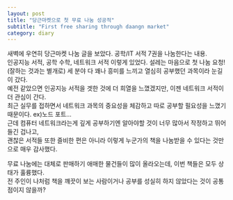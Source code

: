 ```yaml
---
layout: post
title: "당근마켓으로 첫 무료 나눔 성공적"
subtitle: "First free sharing through daangn market"
category: diary
---
```


새벽에 우연히 당근마켓 나눔 글을 보았다. 공학/IT 서적 7권을 나눔한다는 내용.<br>
인공지능 서적, 공학 수학, 네트워크 서적 이렇게 있었다. 설레는 마음으로 첫 나눔 요청!<br>
(잘하는 것과는 별개로) 세 분야 다 꽤나 흥미를 느끼고 열심히 공부했던 과목이라 눈길이 갔다.<br>
예전 같았으면 인공지능 서적을 겟한 것에 더 희열을 느꼈겠지만, 이젠 네트워크 서적이 더 관심이 간다.<br>
최근 실무를 접하면서 네트워크 과목의 중요성을 체감하고 따로 공부할 필요성을 느꼈기 때문이다. ex)노드 포트...<br>
근데 컴퓨터 네트워크라는게 깊게 공부하기엔 알아야할 것이 너무 많아서 작정하고 뛰어들긴 겁나고,<br>
괜찮은 서적들 또한 즐비한 편은 아니라 이렇게 누군가의 책을 나눔받을 수 있다는 것만으로 매우 감사했다.<br>

무료 나눔에는 대체로 판매하기 애매한 물건들이 많이 올라오는데, 이번 책들은 모두 상태가 훌륭했다.<br>
전 주인이 나처럼 책을 꺠끗이 보는 사람이거나 공부를 성실히 하지 않았다는 것이 공통점이지 않을까?